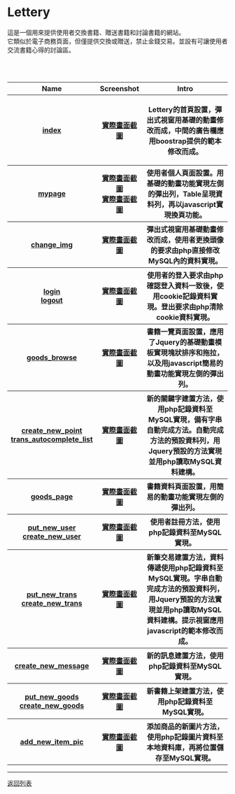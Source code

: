 # Lettery
<p>  這是一個用來提供使用者交換書籍、贈送書籍和討論書籍的網站。<br>
  它類似於電子商務頁面，但僅提供交換或贈送，禁止金錢交易。並設有可讓使用者交流書籍心得的討論區。
 </p>
 
 <table>
  <tr>
    <th>Name</th>
    <th>Screenshot</th>
    <th>Intro</th>
  </tr>
  <tr>
    <th><a href="https://www.codepile.net/pile/V5PBdNxP">index</a></th>
    <th><a href="https://images.plurk.com/1dpsaaVE8QjmrClTCaZz.jpg">實際畫面截圖</a></th>
    <th><p>Lettery的首頁設置，彈出式視窗用基礎的動畫修改而成，中間的廣告欄應用boostrap提供的範本修改而成。</p></th>
  </tr>
  <tr>
    <th><a href="https://www.codepile.net/pile/dGEVg5mQ">mypage</a></th>
    <th><a href="https://images.plurk.com/3WXtHCTsChWStl6KCaZz.jpg">實際畫面截圖</a><br>
      <a href="https://images.plurk.com/fAkHFgCjgK6mLocFCaZz.jpg">實際畫面截圖</a></th>
    <th>使用者個人頁面設置。用基礎的動畫功能實現左側的彈出列，Table呈現資料列，再以javascript實現換頁功能。</th>
  </tr>
  <tr>
    <th><a href="https://www.codepile.net/pile/JaOzm51N">change_img</a></th>
    <th><a href="https://images.plurk.com/4uQuQFECknoBdMd8CaZz.jpg">實際畫面截圖</a></th>
    <th>彈出式視窗用基礎動畫修改而成，使用者更換頭像的要求由php直接修改MySQL內的資料實現。</th>
  </tr>
  <tr>
    <th><a href="https://www.codepile.net/pile/3DnKMj7j">login</a><br>
      <a href="https://www.codepile.net/pile/e78lvP7x">logout</a></th>
    <th><a href="https://images.plurk.com/7bxgkK9h4oLaLkOeCaZz.jpg">實際畫面截圖</a></th>
    <th>使用者的登入要求由php確認登入資料一致後，使用cookie記錄資料實現。登出要求由php清除cookie資料實現。</th>
  </tr>
  <tr>
    <th><a href="https://www.codepile.net/pile/dpbJ9wpe">goods_browse</a></th>
    <th><a href="https://images.plurk.com/44g1lgQ0j8nn0f0GCaZz.jpg">實際畫面截圖</a></th>
    <th>書籍一覽頁面設置，應用了Jquery的基礎動畫模板實現塊狀排序和拖拉，以及用javascript簡易的動畫功能實現左側的彈出列。<br></th>
  </tr>
  <tr>
    <th><a href="https://www.codepile.net/pile/0ayRQQkO">create_new_point</a><br>
      <a href="https://www.codepile.net/pile/n0npoyL2">trans_autocomplete_list</a></th>
    <th><a href="https://images.plurk.com/iAD9PNR6XoxMtEInCaZz.jpg">實際畫面截圖</a></th>
    <th>新的關鍵字建置方法，使用php記錄資料至MySQL實現，備有字串自動完成方法。自動完成方法的預設資料列，用Jquery預設的方法實現並用php讀取MySQL資料建構。</th>
  </tr>
  <tr>
    <th><a href="https://www.codepile.net/pile/4ylB6e8x">goods_page</a></th>
    <th><a href="https://images.plurk.com/3DhABrqDAOC5zohXCaZz.jpg">實際畫面截圖</a></th>
    <th>書籍資料頁面設置，用簡易的動畫功能實現左側的彈出列。</th>
  </tr>
  <tr>
    <th>
      <a href="https://www.codepile.net/pile/0oWbmOl7">put_new_user</a><br>
      <a href="https://www.codepile.net/pile/1ZRNz2ZV">create_new_user</a></th>
    <th><a href="">實際畫面截圖</a></th>
    <th>使用者註冊方法，使用php記錄資料至MySQL實現。</th>
  </tr>
  <tr>
    <th>
      <a href="https://www.codepile.net/pile/XMBxaVWk">put_new_trans</a><br>
      <a href="https://www.codepile.net/pile/zxe0A4j5">create_new_trans</a></th>
    <th><a href="https://images.plurk.com/7uZaMGV81SG1qUHmCaZz.jpg">實際畫面截圖</a></th>
    <th>新筆交易建置方法，資料傳遞使用php記錄資料至MySQL實現。字串自動完成方法的預設資料列，用Jquery預設的方法實現並用php讀取MySQL資料建構。提示視窗應用javascript的範本修改而成。</th>
  </tr>
  <tr>
    <th><a href="https://www.codepile.net/pile/90ke1Rgb">create_new_message</a></th>
    <th><a href="https://images.plurk.com/1OJ9vs1DtvUUFl8CCaZz.jpg">實際畫面截圖</a></th>
    <th>新的訊息建置方法，使用php記錄資料至MySQL實現。</th>
  </tr>
  <tr>
    <th><a href="https://www.codepile.net/pile/o8zaeGqN">put_new_goods</a><br>
      <a href="https://www.codepile.net/pile/Z2MB169w">create_new_goods</a></th>
    <th><a href="https://images.plurk.com/903pe4GFsJMwOL07CaZz.jpg">實際畫面截圖</a></th>
    <th>新書籍上架建置方法，使用php記錄資料至MySQL實現。</th>
  </tr>
  <tr>
    <th><a href="https://www.codepile.net/pile/MDdOaVnZ">add_new_item_pic</a></th>
    <th><a href="https://images.plurk.com/1qQXmBdoIr43FbCBCaZz.jpg">實際畫面截圖</a></th>
    <th>添加商品的新圖片方法，使用php記錄圖片資料至本地資料庫，再將位置儲存至MySQL實現。</th>
  </tr>
</table>
<hr>
<a href="README.md">返回列表</a>
